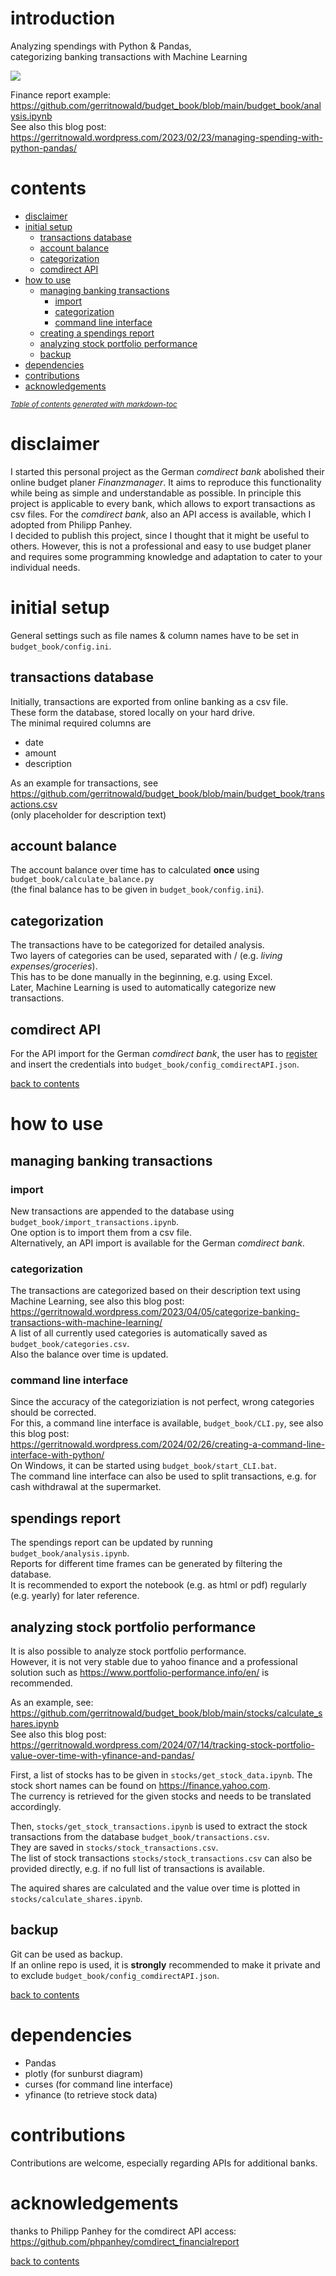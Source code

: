 # introduction
Analyzing spendings with Python &amp; Pandas,  
categorizing banking transactions with Machine Learning

![](https://raw.githubusercontent.com/gerritnowald/budget_book/main/sunburst.webp)

Finance report example:  
https://github.com/gerritnowald/budget_book/blob/main/budget_book/analysis.ipynb  
See also this blog post:  
https://gerritnowald.wordpress.com/2023/02/23/managing-spending-with-python-pandas/

# contents

- [disclaimer](#disclaimer)
- [initial setup](#initial-setup)
  * [transactions database](#transactions-database)
  * [account balance](#account-balance)
  * [categorization](#categorization)
  * [comdirect API](#comdirect-api)
- [how to use](#how-to-use)
  * [managing banking transactions](#managing-banking-transactions)
    + [import](#import)
    + [categorization](#categorization-1)
    + [command line interface](#command-line-interface)
  * [creating a spendings report](#creating-a-spendings-report)
  * [analyzing stock portfolio performance](#analyzing-stock-portfolio-performance)
  * [backup](#backup)
- [dependencies](#dependencies)
- [contributions](#contributions)
- [acknowledgements](#acknowledgements)

<small><i><a href='http://ecotrust-canada.github.io/markdown-toc/'>Table of contents generated with markdown-toc</a></i></small>


# disclaimer

I started this personal project as the German *comdirect bank* abolished their online budget planer *Finanzmanager*. It aims to reproduce this functionality while being as simple and understandable as possible. In principle this project is applicable to every bank, which allows to export transactions as csv files. For the *comdirect bank*, also an API access is available, which I adopted from Philipp Panhey.  
I decided to publish this project, since I thought that it might be useful to others. However, this is not a professional and easy to use budget planer and requires some programming knowledge and adaptation to cater to your individual needs.


# initial setup

General settings such as file names & column names have to be set in `budget_book/config.ini`.

## transactions database

Initially, transactions are exported from online banking as a csv file.  
These form the database, stored locally on your hard drive.  
The minimal required columns are
- date
- amount
- description

As an example for transactions, see  
https://github.com/gerritnowald/budget_book/blob/main/budget_book/transactions.csv  
(only placeholder for description text)

## account balance

The account balance over time has to calculated **once** using `budget_book/calculate_balance.py`  
(the final balance has to be given in `budget_book/config.ini`).

## categorization

The transactions have to be categorized for detailed analysis.  
Two layers of categories can be used, separated with / (e.g. *living expenses/groceries*).  
This has to be done manually in the beginning, e.g. using Excel.  
Later, Machine Learning is used to automatically categorize new transactions.

## comdirect API

For the API import for the German *comdirect bank*, the user has to [register](https://www.comdirect.de/cms/kontakt-zugaenge-api.html) and insert the credentials into `budget_book/config_comdirectAPI.json`.

[back to contents](#contents)


# how to use

## managing banking transactions

### import

New transactions are appended to the database using `budget_book/import_transactions.ipynb`.  
One option is to import them from a csv file.  
Alternatively, an API import is available for the German *comdirect bank*.

### categorization

The transactions are categorized based on their description text using Machine Learning, see also this blog post:  
https://gerritnowald.wordpress.com/2023/04/05/categorize-banking-transactions-with-machine-learning/  
A list of all currently used categories is automatically saved as `budget_book/categories.csv`.  
Also the balance over time is updated.  

### command line interface

Since the accuracy of the categoriziation is not perfect, wrong categories should be corrected.  
For this, a command line interface is available, `budget_book/CLI.py`, see also this blog post:  
https://gerritnowald.wordpress.com/2024/02/26/creating-a-command-line-interface-with-python/  
On Windows, it can be started using `budget_book/start_CLI.bat`.  
The command line interface can also be used to split transactions, e.g. for cash withdrawal at the supermarket.

## spendings report

The spendings report can be updated by running `budget_book/analysis.ipynb`.  
Reports for different time frames can be generated by filtering the database.  
It is recommended to export the notebook (e.g. as html or pdf) regularly (e.g. yearly) for later reference.

## analyzing stock portfolio performance

It is also possible to analyze stock portfolio performance.  
However, it is not very stable due to yahoo finance and a professional solution such as https://www.portfolio-performance.info/en/ is recommended.

As an example, see:  
https://github.com/gerritnowald/budget_book/blob/main/stocks/calculate_shares.ipynb  
See also this blog post:  
https://gerritnowald.wordpress.com/2024/07/14/tracking-stock-portfolio-value-over-time-with-yfinance-and-pandas/

First, a list of stocks has to be given in `stocks/get_stock_data.ipynb`. The stock short names can be found on https://finance.yahoo.com.  
The currency is retrieved for the given stocks and needs to be translated accordingly.

Then, `stocks/get_stock_transactions.ipynb` is used to extract the stock transactions from the database `budget_book/transactions.csv`.  
They are saved in `stocks/stock_transactions.csv`.  
The list of stock transactions `stocks/stock_transactions.csv` can also be provided directly, e.g. if no full list of transactions is available.

The aquired shares are calculated and the value over time is plotted in `stocks/calculate_shares.ipynb`.


## backup

Git can be used as backup.  
If an online repo is used, it is **strongly** recommended to make it private and to exclude `budget_book/config_comdirectAPI.json`.

[back to contents](#contents)


# dependencies

- Pandas
- plotly (for sunburst diagram)
- curses (for command line interface)
- yfinance (to retrieve stock data)

# contributions

Contributions are welcome, especially regarding APIs for additional banks.

# acknowledgements

thanks to Philipp Panhey for the comdirect API access:  
https://github.com/phpanhey/comdirect_financialreport  

[back to contents](#contents)
